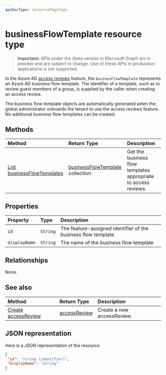 ```yaml
---
apiDocType: resourcePageType
---
```

# businessFlowTemplate resource type

> **Important:** APIs under the /beta version in Microsoft Graph are in preview and are subject to change. Use of these APIs in production applications is not supported.

In the Azure AD [access reviews](accessreviews_root.md) feature, the `businesFlowTemplate` represents an Azure AD business flow template. The identifier of a template, such as to review guest members of a group, is supplied by the caller when creating an access review.

The business flow template objects are automatically generated when the global administrator onboards the tenant to use the access reviews feature.  No additional business flow templates can be created.


## Methods

| Method		   | Return Type	|Description|
|:---------------|:--------|:----------|
|[List businessFlowTemplates](../api/businessflowtemplate_list.md) | [businessFlowTemplate](businessflowtemplate.md) collection| Get the business flow templates appropriate to access reviews.|

## Properties
| Property	   | Type	|Description|
|:---------------|:--------|:----------|
| `id`                     |`String`                | The feature-assigned identifier of the business flow template                                      |
| `displayName`            |`String`                | The name of the business flow template                                                             |


## Relationships

None.

## See also

| Method		   | Return Type	|Description|
|:---------------|:--------|:----------|
|[Create accessReview](../api/accessreview_create.md) |	[accessReview](accessreview.md) |	Create a new accessReview. |


## JSON representation

Here is a JSON representation of the resource.

<!-- {
  "blockType": "resource",
  "optionalProperties": [

  ],
  "@odata.type": "microsoft.graph.businessFlowTemplate"
}-->

```json
{
 "id": "string (identifier)",
 "displayName": "string"
}

```

<!-- {
  "type": "#page.annotation",
  "description": "businessFlowTemplate resource",
  "keywords": "",
  "section": "documentation",
  "tocPath": ""
}-->
